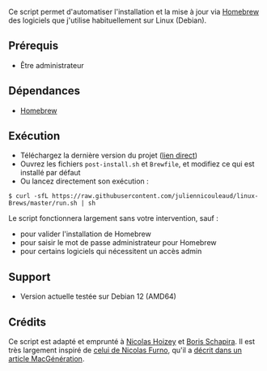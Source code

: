 Ce script permet d'automatiser l'installation et la mise à jour via [Homebrew](https://brew.sh "Homebrew — The missing package manager for macOS (or Linux)") des logiciels que j'utilise habituellement sur Linux (Debian).

## Prérequis

- Être administrateur

## Dépendances

- [Homebrew](https://brew.sh "Homebrew — The missing package manager for macOS (or Linux)")

## Exécution

- Téléchargez la dernière version du projet ([lien direct](https://github.com/juliennicouleaud/linux-Brews/archive/master.zip))
- Ouvrez les fichiers `post-install.sh` et `Brewfile`, et modifiez ce qui est installé par défaut
- Ou lancez directement son exécution :

```shell
$ curl -sfL https://raw.githubusercontent.com/juliennicouleaud/linux-Brews/master/run.sh | sh
```

Le script fonctionnera largement sans votre intervention, sauf :
  - pour valider l'installation de Homebrew
  - pour saisir le mot de passe administrateur pour Homebrew
  - pour certains logiciels qui nécessitent un accès admin

## Support

- Version actuelle testée sur Debian 12 (AMD64)

## Crédits

Ce script est adapté et emprunté à [Nicolas Hoizey](https://github.com/nhoizey/macOS-init) et [Boris Schapira](https://github.com/borisschapira/macOS-init). Il est très largement inspiré de [celui de Nicolas Furno](https://github.com/nicolinuxfr/macOS-post-installation), qu'il a [décrit dans un article MacGénération](https://www.macg.co/logiciels/2017/01/un-script-pour-configurer-automatiquement-un-nouveau-mac-96652).